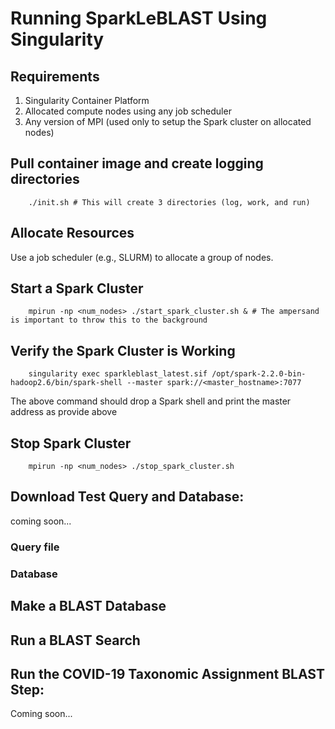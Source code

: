 # Running SparkLeBLAST Using Singularity 

## Requirements
1) Singularity Container Platform
2) Allocated compute nodes using any job scheduler
3) Any version of MPI (used only to setup the Spark cluster on allocated nodes)

## Pull container image and create logging directories
```shell script
    ./init.sh # This will create 3 directories (log, work, and run)
```

## Allocate Resources
Use a job scheduler (e.g., SLURM) to allocate a group of nodes. 

## Start a Spark Cluster
```shell script
    mpirun -np <num_nodes> ./start_spark_cluster.sh & # The ampersand is important to throw this to the background
```

## Verify the Spark Cluster is Working
```shell script
    singularity exec sparkleblast_latest.sif /opt/spark-2.2.0-bin-hadoop2.6/bin/spark-shell --master spark://<master_hostname>:7077
```
The above command should drop a Spark shell and print the master address as provide above

## Stop Spark Cluster
```shell script
    mpirun -np <num_nodes> ./stop_spark_cluster.sh                   
```

## Download Test Query and Database:
coming soon...
### Query file
### Database

## Make a BLAST Database

## Run a BLAST Search

## Run the COVID-19 Taxonomic Assignment BLAST Step:
Coming soon...
